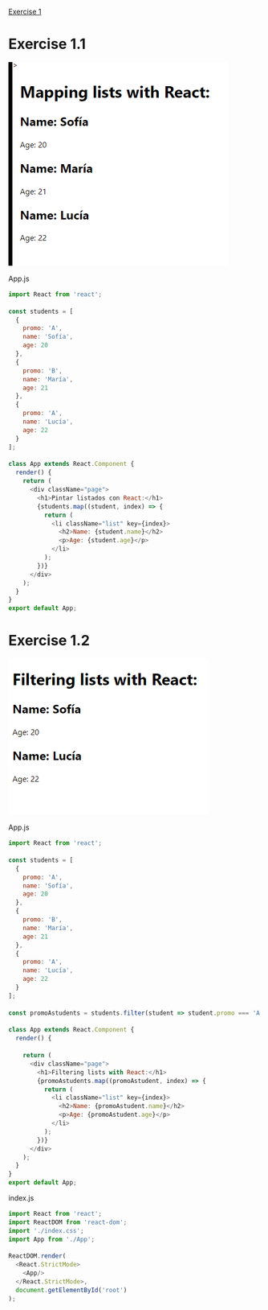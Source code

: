 [Exercise 1](https://books.adalab.es/materiales-front-end-l/modulo-3-react/3_3_componentes_react#ejercicio-1)

# Exercise 1.1

![](https://github.com/cvcastano/ejercicios-de-adalab/blob/master/module%203/module-3-lesson-03-components-in-react/module-3-lesson-03-ex-01/src/list.png)

App.js
```javaScript
import React from 'react';

const students = [
  {
    promo: 'A',
    name: 'Sofía',
    age: 20
  },
  {
    promo: 'B',
    name: 'María',
    age: 21
  },
  {
    promo: 'A',
    name: 'Lucía',
    age: 22
  }
];

class App extends React.Component {
  render() {
    return (
      <div className="page">
        <h1>Pintar listados con React:</h1>
        {students.map((student, index) => {
          return (
            <li className="list" key={index}>
              <h2>Name: {student.name}</h2>
              <p>Age: {student.age}</p>
            </li>
          );
        })}
      </div>
    );
  }
}
export default App;
```

# Exercise 1.2
![](https://github.com/cvcastano/ejercicios-de-adalab/blob/master/module%203/module-3-lesson-03-components-in-react/module-3-lesson-03-ex-01/src/image%20(2).png)

App.js
```javaScript
import React from 'react';

const students = [
  {
    promo: 'A',
    name: 'Sofía',
    age: 20
  },
  {
    promo: 'B',
    name: 'María',
    age: 21
  },
  {
    promo: 'A',
    name: 'Lucía',
    age: 22
  }
];

const promoAstudents = students.filter(student => student.promo === 'A');

class App extends React.Component {
  render() {

    return (
      <div className="page">
        <h1>Filtering lists with React:</h1>
        {promoAstudents.map((promoAstudent, index) => {
          return (
            <li className="list" key={index}>
              <h2>Name: {promoAstudent.name}</h2>
              <p>Age: {promoAstudent.age}</p>
            </li>
          );
        })}
      </div>
    );
  }
}
export default App;
```

index.js
```javaScript
import React from 'react';
import ReactDOM from 'react-dom';
import './index.css';
import App from './App';

ReactDOM.render(
  <React.StrictMode>
    <App/>
  </React.StrictMode>,
  document.getElementById('root')
);
```

